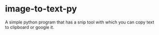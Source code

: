 # image-to-text-py
A simple python program that has a snip tool with which you can copy text to clipboard or google it.
